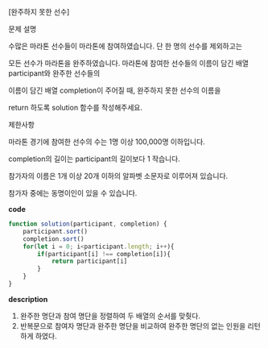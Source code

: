 <!--
파일 이름은 날짜-문제제목 (예시: 2021-03-21-완주하지못한선수.md)
-->

[완주하지 못한 선수] 

문제 설명

수많은 마라톤 선수들이 마라톤에 참여하였습니다. 단 한 명의 선수를 제외하고는 

모든 선수가 마라톤을 완주하였습니다.
마라톤에 참여한 선수들의 이름이 담긴 배열 participant와 완주한 선수들의 

이름이 담긴 배열 completion이 주어질 때, 완주하지 못한 선수의 이름을 

return 하도록 solution 함수를 작성해주세요.

제한사항

마라톤 경기에 참여한 선수의 수는 1명 이상 100,000명 이하입니다.

completion의 길이는 participant의 길이보다 1 작습니다.

참가자의 이름은 1개 이상 20개 이하의 알파벳 소문자로 이루어져 있습니다.

참가자 중에는 동명이인이 있을 수 있습니다.


**code**

```js
function solution(participant, completion) {
    participant.sort()
    completion.sort()
    for(let i = 0; i<participant.length; i++){
        if(participant[i] !== completion[i]){
            return participant[i]
        }
    }
}
```

**description**

1. 완주한 명단과 참여 명단을 정렬하여 두 배열의 순서를 맞췃다.
2. 반복문으로 참여자 명단과 완주한 명단을 비교하여 완주한 명단의 없는 인원을
   리턴하게 하였다.
